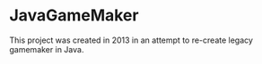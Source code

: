 # JavaGameMaker
This project was created in 2013 in an attempt to re-create legacy gamemaker in Java.

